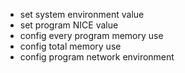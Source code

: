* set system environment value
* set program NICE value
* config every program memory use
* config total memory use
* config program network environment
